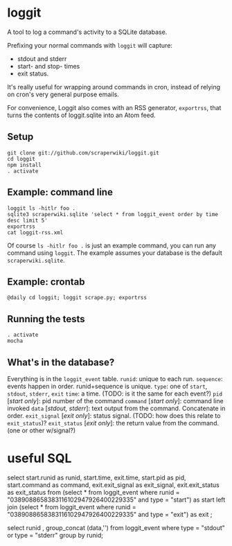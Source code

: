 # loggit #

A tool to log a command's activity to a SQLite database.

Prefixing your normal commands with `loggit` will capture:
* stdout and stderr 
* start- and stop- times 
* exit status.

It's really useful for wrapping around commands in cron, instead of relying on cron's very general purpose emails.

For convenience, Loggit also comes with an RSS generator, `exportrss`, that turns the contents of loggit.sqlite into an Atom feed.

## Setup ##

    git clone git://github.com/scraperwiki/loggit.git
    cd loggit
    npm install
    . activate

## Example: command line ##

    loggit ls -hitlr foo .
    sqlite3 scraperwiki.sqlite 'select * from loggit_event order by time desc limit 5'
    exportrss
    cat loggit-rss.xml

Of course `ls -hitlr foo .` is just an example command, you can run any command using `loggit`.
The example assumes your database is the default `scraperwiki.sqlite`.
    
## Example: crontab ##

    @daily cd loggit; loggit scrape.py; exportrss

## Running the tests ##

    . activate
    mocha

## What's in the database? ##

Everything is in the `loggit_event` table.
`runid`: unique to each run.
`sequence`: events happen in order. runid+sequence is unique.
`type`: one of `start`, `stdout`, `stderr`, `exit`
`time`: a time. (TODO: is it the same for each event?)
`pid` [*start only*]: pid number of the command
`command` [*start only*]: command line invoked
`data` [*stdout, stderr*]: text output from the command. Concatenate in order.
`exit_signal` [*exit only*]: status signal. (TODO: how does this relate to `exit_status`)?
`exit_status` [*exit only*]: the return value from the command. (one or other w/signal?)

# useful SQL

select start.runid as runid, start.time, exit.time, start.pid as pid, start.command as command, exit.exit_signal as exit_signal, exit.exit_status as exit_status from (select * from loggit_event where runid = "0389088658383116102947926400229335" and type = "start") as start left join (select * from loggit_event where runid = "0389088658383116102947926400229335" and type = "exit") as exit ;

select runid , group_concat (data,'') from loggit_event where type = "stdout" or type = "stderr" group by runid;


